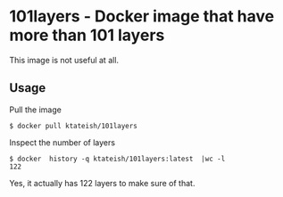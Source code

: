 # 101layers - Docker image that have more than 101 layers

This image is not useful at all.

## Usage

Pull the image

```
$ docker pull ktateish/101layers
```

Inspect the number of layers

```
$ docker  history -q ktateish/101layers:latest  |wc -l
122
```

Yes, it actually has 122 layers to make sure of that.
